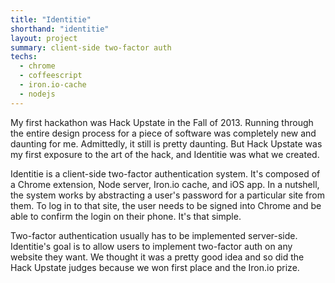 ```yaml
---
title: "Identitie"
shorthand: "identitie"
layout: project
summary: client-side two-factor auth
techs:
  - chrome
  - coffeescript
  - iron.io-cache
  - nodejs
---
```

My first hackathon was Hack Upstate in the Fall of 2013. Running through the entire design process for a piece of software was completely new and daunting for me. Admittedly, it still is pretty daunting. But Hack Upstate was my first exposure to the art of the hack, and Identitie was what we created.

Identitie is a client-side two-factor authentication system. It's composed of a Chrome extension, Node server, Iron.io cache, and iOS app. In a nutshell, the system works by abstracting a user's password for a particular site from them. To log in to that site, the user needs to be signed into Chrome and be able to confirm the login on their phone. It's that simple.

Two-factor authentication usually has to be implemented server-side. Identitie's goal is to allow users to implement two-factor auth on any website they want. We thought it was a pretty good idea and so did the Hack Upstate judges because we won first place and the Iron.io prize.